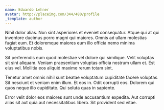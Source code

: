 ```yaml
---
name: Eduardo Lehner
avatar: http://placeimg.com/344/480/profile
_template: author
---
```

Nihil dolor alias. Non sint asperiores et eveniet consequatur. Atque qui at qui inventore ducimus porro magni qui maiores. Omnis ad ullam molestias fugiat eum. Et doloremque maiores eum illo officia nemo minima voluptatibus nobis.
  
Sit perferendis eum quod molestiae vel dolore qui similique. Velit voluptas sit sint aliquam. Veniam praesentium voluptas officia nostrum ullam et. Est eius vel. Mollitia eos aliquid maxime rerum totam sint.
  
Tenetur amet omnis nihil sunt beatae voluptatum cupiditate facere voluptas. Sit nesciunt et veniam enim illum. Et eos in. Odit corrupti eos. Dolorem qui quos neque illo cupiditate. Qui soluta quas in sapiente.
  
Error velit dolor eos maiores sunt unde accusantium expedita. Aut corrupti alias sit aut quia aut necessitatibus libero. Sit provident sed vitae.
